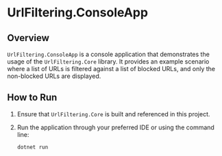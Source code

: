 # UrlFiltering.ConsoleApp

## Overview
`UrlFiltering.ConsoleApp` is a console application that demonstrates the usage of the `UrlFiltering.Core` library. It provides an example scenario where a list of URLs is filtered against a list of blocked URLs, and only the non-blocked URLs are displayed.

## How to Run
1. Ensure that `UrlFiltering.Core` is built and referenced in this project.
2. Run the application through your preferred IDE or using the command line:

   ```bash
   dotnet run